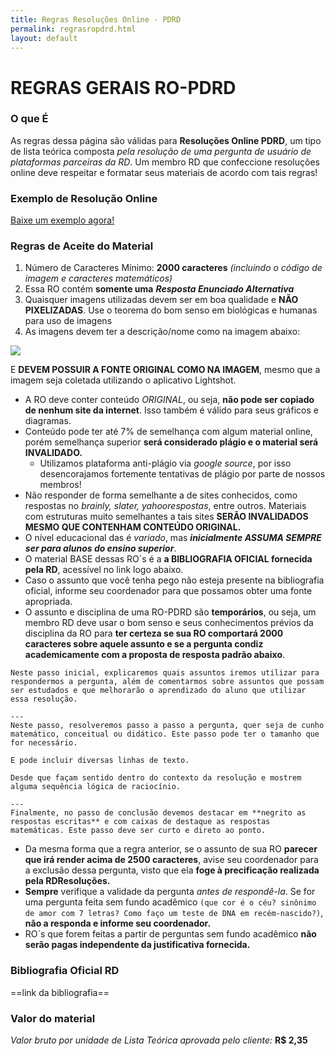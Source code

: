```yaml
---
title: Regras Resoluções Online - PDRD
permalink: regrasropdrd.html
layout: default
---
```


# REGRAS GERAIS RO-PDRD

### O que É

​As regras dessa página são válidas para **Resoluções Online PDRD**, um tipo de lista teórica composta *pela resolução de uma pergunta de usuário de plataformas parceiras da RD*. Um membro RD que confeccione resoluções online deve respeitar e formatar seus materiais de acordo com tais regras!

### Exemplo de Resolução Online

[Baixe um exemplo agora!](https://drive.google.com/uc?export=download&id=1_rL_orP-H7w0Ei9latFQuTNKVJ5vzUgD)

### Regras de Aceite do Material

1. Número de Caracteres Mínimo: **2000 caracteres** *(incluindo o código de imagem e caracteres matemáticos)*
2. Essa RO contém **somente uma**  ***Resposta Enunciado Alternativa***
3. Quaisquer imagens utilizadas devem ser em boa qualidade e **NÃO PIXELIZADAS**. Use o teorema do bom senso em biológicas e humanas para uso de imagens
4. As imagens devem ter a descrição/nome como na imagem abaixo:

![](https://i.ibb.co/rQkv8Bv/image.png)

E **DEVEM POSSUIR A FONTE ORIGINAL COMO NA IMAGEM**, mesmo que a imagem seja coletada utilizando o aplicativo Lightshot.

* A RO deve conter conteúdo *ORIGINAL*, ou seja, **não pode ser copiado de nenhum site da internet**. Isso também é válido para seus gráficos e diagramas.
* Conteúdo pode ter até 7% de semelhança com algum material online, porém semelhança superior **será considerado plágio e o material será INVALIDADO.**
  * Utilizamos plataforma anti-plágio via *google source*, por isso desencorajamos fortemente tentativas de plágio por parte de nossos membros!
* Não responder de forma semelhante a de sites conhecidos, como respostas no *brainly, slater, yahoorespostas*, entre outros. Materiais com estruturas muito semelhantes a tais sites **SERÃO INVALIDADOS MESMO QUE CONTENHAM CONTEÚDO ORIGINAL.**
* O nível educacional das  é *variado*, mas ***inicialmente ASSUMA SEMPRE ser para alunos do ensino superior***.
* O material BASE dessas RO´s é a **a BIBLIOGRAFIA OFICIAL fornecida pela RD**, acessível no link logo abaixo.
* Caso o assunto que você tenha pego não esteja presente na bibliografia oficial, informe seu coordenador para que possamos obter uma fonte apropriada.
* O assunto e disciplina de uma RO-PDRD são **temporários**, ou seja, um membro RD deve usar o bom senso e seus conhecimentos prévios da disciplina da RO para **ter certeza se sua RO comportará 2000 caracteres sobre aquele assunto e se a pergunta condiz academicamente com a proposta de resposta padrão abaixo**.

```
Neste passo inicial, explicaremos quais assuntos iremos utilizar para respondermos a pergunta, além de comentarmos sobre assuntos que possam ser estudados e que melhorarão o aprendizado do aluno que utilizar essa resolução.

---
Neste passo, resolveremos passo a passo a pergunta, quer seja de cunho matemático, conceitual ou didático. Este passo pode ter o tamanho que for necessário.

E pode incluir diversas linhas de texto.

Desde que façam sentido dentro do contexto da resolução e mostrem alguma sequência lógica de raciocínio.

---
Finalmente, no passo de conclusão devemos destacar em **negrito as respostas escritas** e com caixas de destaque as respostas matemáticas. Este passo deve ser curto e direto ao ponto.

```

* Da mesma forma que a regra anterior, se o assunto de sua RO **parecer que irá render acima de 2500 caracteres**, avise seu coordenador para a exclusão dessa pergunta, visto que ela **foge à precificação realizada pela RDResoluções.**
* **Sempre** verifique a validade da pergunta *antes de respondê-la*. Se for uma pergunta feita sem fundo acadêmico ``(que cor é o céu? sinônimo de amor com 7 letras? Como faço um teste de DNA em recém-nascido?)``, **não a responda e informe seu coordenador.**
* RO´s que forem feitas a partir de perguntas sem fundo acadêmico **não serão pagas independente da justificativa fornecida.**

### Bibliografia Oficial RD

==link da bibliografia==

### Valor do material
*Valor bruto por unidade de Lista Teórica aprovada pelo cliente:* **R$ 2,35**
